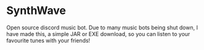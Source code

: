 # SynthWave
Open source discord music bot. Due to many music bots being shut down, I have made this, a simple JAR or EXE download, so you can listen to your favourite tunes with your friends!
